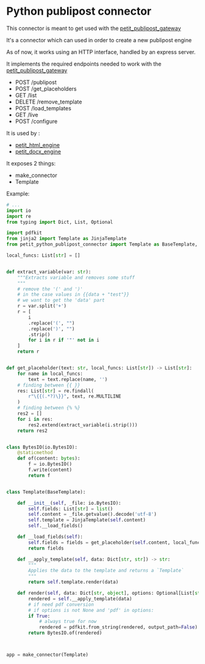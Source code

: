 # Python publipost connector

This connector is meant to get used with the [petit_publipost_gateway](https://github.com/Plawn/petit_publipost_gateway)

It's a connector which can used in order to create a new publipost engine

As of now, it works using an HTTP interface, handled by an express server.

It implements the required endpoints needed to work with the [petit_publipost_gateway](https://github.com/Plawn/petit_publipost_gateway)

- POST /publipost
- POST /get_placeholders
- GET /list
- DELETE /remove_template
- POST /load_templates
- GET /live
- POST /configure

It is used by :

- [petit_html_engine](https://github.com/Plawn/petit_html_engine)
- [petit_docx_engine](https://github.com/Plawn/petit_docx_engine)

It exposes 2 things:

- make_connector
- Template

Example:

```python
# ...
import io
import re
from typing import Dict, List, Optional

import pdfkit
from jinja2 import Template as JinjaTemplate
from petit_python_publipost_connector import Template as BaseTemplate, make_connector

local_funcs: List[str] = []


def extract_variable(var: str):
    """Extracts variable and removes some stuff
    """
    # remove the '(' and ')'
    # in the case values in {{data + "test"}}
    # we want to get the 'data' part
    r = var.split('+')
    r = [
        i
        .replace('(', "")
        .replace(')', "")
        .strip()
        for i in r if '"' not in i
    ]
    return r


def get_placeholder(text: str, local_funcs: List[str]) -> List[str]:
    for name in local_funcs:
        text = text.replace(name, '')
    # finding between {{ }}
    res: List[str] = re.findall(
        r"\{{(.*?)\}}", text, re.MULTILINE
    )
    # finding between {% %}
    res2 = []
    for i in res:
        res2.extend(extract_variable(i.strip()))
    return res2


class BytesIO(io.BytesIO):
    @staticmethod
    def of(content: bytes):
        f = io.BytesIO()
        f.write(content)
        return f


class Template(BaseTemplate):

    def __init__(self, _file: io.BytesIO):
        self.fields: List[str] = list()
        self.content = _file.getvalue().decode('utf-8')
        self.template = JinjaTemplate(self.content)
        self.__load_fields()

    def __load_fields(self):
        self.fields = fields = get_placeholder(self.content, local_funcs)
        return fields

    def __apply_template(self, data: Dict[str, str]) -> str:
        """
        Applies the data to the template and returns a `Template`
        """
        return self.template.render(data)

    def render(self, data: Dict[str, object], options: Optional[List[str]]) -> io.BytesIO:
        rendered = self.__apply_template(data)
        # if need pdf conversion
        # if options is not None and 'pdf' in options:
        if True:
            # always true for now
            rendered = pdfkit.from_string(rendered, output_path=False)
        return BytesIO.of(rendered)



app = make_connector(Template)

```

